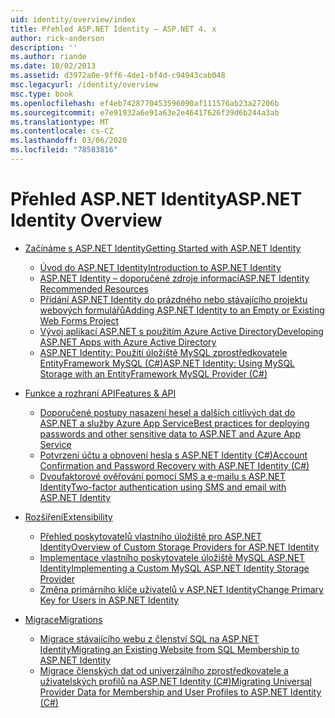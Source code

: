 ```yaml
---
uid: identity/overview/index
title: Přehled ASP.NET Identity – ASP.NET 4. x
author: rick-anderson
description: ''
ms.author: riande
ms.date: 10/02/2013
ms.assetid: d3972a0e-9ff6-4de1-bf4d-c94943cab048
msc.legacyurl: /identity/overview
msc.type: book
ms.openlocfilehash: ef4eb7428770453596090af111576ab23a27206b
ms.sourcegitcommit: e7e91932a6e91a63e2e46417626f39d6b244a3ab
ms.translationtype: MT
ms.contentlocale: cs-CZ
ms.lasthandoff: 03/06/2020
ms.locfileid: "78583816"
---
```

# <a name="aspnet-identity-overview"></a><span data-ttu-id="d8cd7-102">Přehled ASP.NET Identity</span><span class="sxs-lookup"><span data-stu-id="d8cd7-102">ASP.NET Identity Overview</span></span>

- [<span data-ttu-id="d8cd7-103">Začínáme s ASP.NET Identity</span><span class="sxs-lookup"><span data-stu-id="d8cd7-103">Getting Started with ASP.NET Identity</span></span>](getting-started/index.md)

    - [<span data-ttu-id="d8cd7-104">Úvod do ASP.NET Identity</span><span class="sxs-lookup"><span data-stu-id="d8cd7-104">Introduction to ASP.NET Identity</span></span>](getting-started/introduction-to-aspnet-identity.md)
    - [<span data-ttu-id="d8cd7-105">ASP.NET Identity – doporučené zdroje informací</span><span class="sxs-lookup"><span data-stu-id="d8cd7-105">ASP.NET Identity Recommended Resources</span></span>](getting-started/aspnet-identity-recommended-resources.md)
    - [<span data-ttu-id="d8cd7-106">Přidání ASP.NET Identity do prázdného nebo stávajícího projektu webových formulářů</span><span class="sxs-lookup"><span data-stu-id="d8cd7-106">Adding ASP.NET Identity to an Empty or Existing Web Forms Project</span></span>](getting-started/adding-aspnet-identity-to-an-empty-or-existing-web-forms-project.md)
    - [<span data-ttu-id="d8cd7-107">Vývoj aplikací ASP.NET s použitím Azure Active Directory</span><span class="sxs-lookup"><span data-stu-id="d8cd7-107">Developing ASP.NET Apps with Azure Active Directory</span></span>](getting-started/developing-aspnet-apps-with-windows-azure-active-directory.md)
    - [<span data-ttu-id="d8cd7-108">ASP.NET Identity: Použití úložiště MySQL zprostředkovatele EntityFramework MySQL (C#)</span><span class="sxs-lookup"><span data-stu-id="d8cd7-108">ASP.NET Identity: Using MySQL Storage with an EntityFramework MySQL Provider (C#)</span></span>](getting-started/aspnet-identity-using-mysql-storage-with-an-entityframework-mysql-provider.md)
- [<span data-ttu-id="d8cd7-109">Funkce a rozhraní API</span><span class="sxs-lookup"><span data-stu-id="d8cd7-109">Features & API</span></span>](features-api/index.md)

    - [<span data-ttu-id="d8cd7-110">Doporučené postupy nasazení hesel a dalších citlivých dat do ASP.NET a služby Azure App Service</span><span class="sxs-lookup"><span data-stu-id="d8cd7-110">Best practices for deploying passwords and other sensitive data to ASP.NET and Azure App Service</span></span>](features-api/best-practices-for-deploying-passwords-and-other-sensitive-data-to-aspnet-and-azure.md)
    - [<span data-ttu-id="d8cd7-111">Potvrzení účtu a obnovení hesla s ASP.NET Identity (C#)</span><span class="sxs-lookup"><span data-stu-id="d8cd7-111">Account Confirmation and Password Recovery with ASP.NET Identity (C#)</span></span>](features-api/account-confirmation-and-password-recovery-with-aspnet-identity.md)
    - [<span data-ttu-id="d8cd7-112">Dvoufaktorové ověřování pomocí SMS a e-mailu s ASP.NET Identity</span><span class="sxs-lookup"><span data-stu-id="d8cd7-112">Two-factor authentication using SMS and email with ASP.NET Identity</span></span>](features-api/two-factor-authentication-using-sms-and-email-with-aspnet-identity.md)
- [<span data-ttu-id="d8cd7-113">Rozšíření</span><span class="sxs-lookup"><span data-stu-id="d8cd7-113">Extensibility</span></span>](extensibility/index.md)

    - [<span data-ttu-id="d8cd7-114">Přehled poskytovatelů vlastního úložiště pro ASP.NET Identity</span><span class="sxs-lookup"><span data-stu-id="d8cd7-114">Overview of Custom Storage Providers for ASP.NET Identity</span></span>](extensibility/overview-of-custom-storage-providers-for-aspnet-identity.md)
    - [<span data-ttu-id="d8cd7-115">Implementace vlastního poskytovatele úložiště MySQL ASP.NET Identity</span><span class="sxs-lookup"><span data-stu-id="d8cd7-115">Implementing a Custom MySQL ASP.NET Identity Storage Provider</span></span>](extensibility/implementing-a-custom-mysql-aspnet-identity-storage-provider.md)
    - [<span data-ttu-id="d8cd7-116">Změna primárního klíče uživatelů v ASP.NET Identity</span><span class="sxs-lookup"><span data-stu-id="d8cd7-116">Change Primary Key for Users in ASP.NET Identity</span></span>](extensibility/change-primary-key-for-users-in-aspnet-identity.md)
- [<span data-ttu-id="d8cd7-117">Migrace</span><span class="sxs-lookup"><span data-stu-id="d8cd7-117">Migrations</span></span>](migrations/index.md)

    - [<span data-ttu-id="d8cd7-118">Migrace stávajícího webu z členství SQL na ASP.NET Identity</span><span class="sxs-lookup"><span data-stu-id="d8cd7-118">Migrating an Existing Website from SQL Membership to ASP.NET Identity</span></span>](migrations/migrating-an-existing-website-from-sql-membership-to-aspnet-identity.md)
    - [<span data-ttu-id="d8cd7-119">Migrace členských dat od univerzálního zprostředkovatele a uživatelských profilů na ASP.NET Identity (C#)</span><span class="sxs-lookup"><span data-stu-id="d8cd7-119">Migrating Universal Provider Data for Membership and User Profiles to ASP.NET Identity (C#)</span></span>](migrations/migrating-universal-provider-data-for-membership-and-user-profiles-to-aspnet-identity.md)
